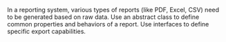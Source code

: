 In a reporting system, various types of reports (like PDF, Excel, CSV) need to be generated based on raw data. Use an abstract class to define common properties and behaviors of a report. Use interfaces to define specific export capabilities.